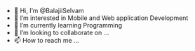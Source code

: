 - 👋 Hi, I’m @BalajiiSelvam
- 👀 I’m interested in Mobile and Web application Development
- 🌱 I’m currently learning Programming
- 💞️ I’m looking to collaborate on ...
- 📫 How to reach me ...

<!---
BalajiiSelvam/BalajiiSelvam is a ✨ special ✨ repository because its `README.md` (this file) appears on your GitHub profile.
You can click the Preview link to take a look at your changes.
--->
